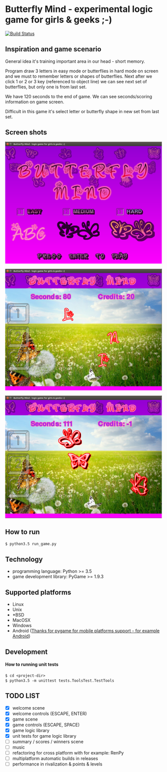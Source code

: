 # Butterfly Mind - experimental logic game for girls & geeks ;-)

[![Build Status](https://travis-ci.org/bieli/butterfly-mind--python-game.png)](https://travis-ci.org/bieli/butterfly-mind--python-game)

## Inspiration and game scenario

General idea it's training important area in our head - short memory.

Program draw 3 letters in easy mode or butterflies in hard mode
on screen and we must to remember letters or shapes of butterflies.
Next after we click 1 or 2 or 3 key (referenced to object line)
we can see next set of butterflies, but only one is from last set.

We have 120 seconds to the end of game.
We can see seconds/scoring information on game screen.

Difficult in this game it's select letter or butterfly shape
in new set from last set.

## Screen shots

![Welcome screen shot](https://raw.githubusercontent.com/bieli/butterfly-mind--python-game/master/resources/img/screen_shots/welcome_screenshot.png)

![Game screen shot - mode EASY](https://raw.githubusercontent.com/bieli/butterfly-mind--python-game/master/resources/img/screen_shots/game_screenshot.1.png)

![Game screen shot - mode HARD](https://raw.githubusercontent.com/bieli/butterfly-mind--python-game/master/resources/img/screen_shots/game_screenshot.3.png)


## How to run
```
$ python3.5 run_game.py
```

## Technology
- programming language: Python >= 3.5
- game development library: PyGame >= 1.9.3

## Supported platforms
- Linux
- Unix
- *BSD
- MacOSX
- Windows
- Android ([Thanks for pygame for mobile platforms support - for example Android](https://www.renpy.org/why.html))

## Development

#### How to running unit tests

```
$ cd <project-dir>
$ python3.5 -m unittest tests.ToolsTest.TestTools
```

## TODO LIST
- [x] welcome scene
- [x] welcome controls (ESCAPE, ENTER)
- [x] game scene
- [x] game controls (ESCAPE, SPACE)
- [x] game logic library
- [x] unit tests for game logic library
- [ ] summary / scores / winners scene
- [ ] music
- [ ] refactoring for cross platform with for example: RenPy
- [ ] multiplatform automatic builds in releases
- [ ] performance in rivalization & points & levels
